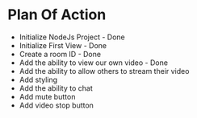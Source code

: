 # Plan Of Action

- Initialize NodeJs Project - Done
- Initialize First View - Done
- Create a room ID - Done
- Add the ability to view our own video - Done
- Add the ability to allow others to stream their video
- Add styling
- Add the ability to chat
- Add mute button
- Add video stop button